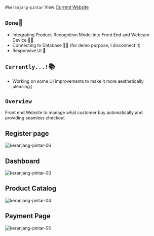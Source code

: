 #`keranjang-pintar`
View [Current Website](https://keranjang-pintar.id/)

## `Done`:100:
- Integrating Product-Recognition Model into Front End and Webcam Device :person_white_hair:
- Connecting to Database :technologist: (for demo purpose, I disconnect it)
- Responsive UI 🤗

## `Currently...!`:books:
- Working on some UI improvements to make it more aesthetically pleasing:)


## `Overview`
Front end Website to manage what customer buy automatically and providing seamless checkout

## Register page
![keranjang-pintar-06](https://user-images.githubusercontent.com/64743796/121129529-0f132900-c868-11eb-874d-1906bf898718.png)

## Dashboard
![keranjang-pintar-03](https://user-images.githubusercontent.com/64743796/121129525-0de1fc00-c868-11eb-8b7e-798a136fa454.png)

## Product Catalog
![keranjang-pintar-04](https://user-images.githubusercontent.com/64743796/121129538-120e1980-c868-11eb-83b6-a926466e0959.png)

## Payment Page
![keranjang-pintar-05](https://user-images.githubusercontent.com/64743796/121129515-0ae70b80-c868-11eb-82dd-ad41022a444e.png)
